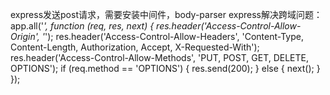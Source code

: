 express发送post请求，需要安装中间件，body-parser
express解决跨域问题：
app.all('*', function (req, res, next) {
  res.header('Access-Control-Allow-Origin', '*');
  res.header('Access-Control-Allow-Headers', 'Content-Type, Content-Length, Authorization, Accept, X-Requested-With');
  res.header('Access-Control-Allow-Methods', 'PUT, POST, GET, DELETE, OPTIONS');
  if (req.method == 'OPTIONS') {
    res.send(200);
  }
  else {
    next();
  }
});